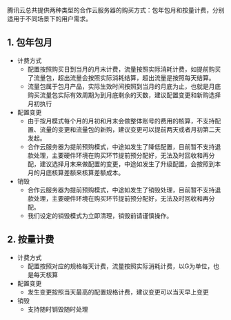 腾讯云总共提供两种类型的合作云服务器的购买方式：包年包月和按量计费，分别适用于不同场景下的用户需求。


## 1.	包年包月

- 计费方式
	- 配置按照购买日到当月的月末计费，流量按照实际消耗计费，如提前购买了流量包，超出流量会按照实际消耗结算，超出流量是按照每天结算。
	- 流量包属于包月产品，实际生效时间按照到当月的月底为止，也就是月底购买流量包实际有效周期为到月底剩余的天数，建议配置变更和新购选择月初执行
- 配置变更
	-	由于按月模式每个月的月初和月末会做整体账号的费用的核算，不支持配置、流量的变更和流量包的新购，建议变更可以提前两天或者月初第二天发起。
	-	合作云服务器为提前预购模式，中途如发生了降低配置，目前暂不支持退款处理，主要硬件环境在购买环节提前预分配好，无法及时回收和再分配，建议选择月末来做配置的变更，中途如发生了升级配置，会按照到本月的月底核算差额来核算差额成本。
- 销毁
	-	合作云服务器为提前预购模式，中途如发生了销毁处理，目前暂不支持退款处理，主要硬件环境在购买环节提前预分配好，无法及时回收和再分配。
	-	我们设定的销毁模式为立即清理，销毁前请谨慎操作。

## 2.	按量计费

- 计费方式
	- 配置按照对应的规格每天计费，流量按照实际消耗计费，以G为单位，也是每天核算
- 配置变更
	- 发生变更按照当天最高的配置规格计费，建议变更可以当天早上变更
- 销毁
	- 支持随时销毁随时处理